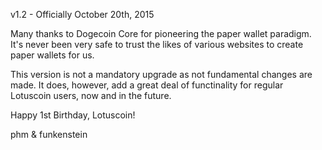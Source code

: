 v1.2 - Officially October 20th, 2015

Many thanks to Dogecoin Core for pioneering the paper wallet paradigm. It's never been very safe to trust the likes of various websites to create paper wallets for us.

This version is not a mandatory upgrade as not fundamental changes are made. It does, however, add a great deal of functinality for regular Lotuscoin users, now and in the future. 

Happy 1st Birthday, Lotuscoin! 

phm & funkenstein
